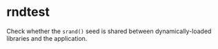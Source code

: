 # rndtest

Check whether the `srand()` seed is shared between dynamically-loaded
libraries and the application.
